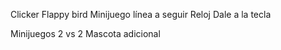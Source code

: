 Clicker
Flappy bird
Minijuego línea a seguir
Reloj
Dale a la tecla 

Minijuegos 2 vs 2
Mascota adicional


